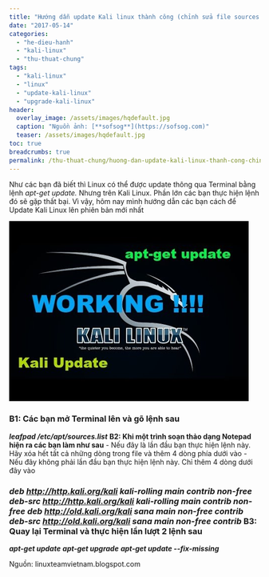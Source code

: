 ```yaml
---
title: "Hướng dẫn update Kali linux thành công (chỉnh sửa file sources.list)"
date: "2017-05-14"
categories: 
  - "he-dieu-hanh"
  - "kali-linux"
  - "thu-thuat-chung"
tags: 
  - "kali-linux"
  - "linux"
  - "update-kali-linux"
  - "upgrade-kali-linux"
header:
  overlay_image: /assets/images/hqdefault.jpg
  caption: "Nguồn ảnh: [**sofsog**](https://sofsog.com)" 
  teaser: /assets/images/hqdefault.jpg
toc: true
breadcrumbs: true
permalink: /thu-thuat-chung/huong-dan-update-kali-linux-thanh-cong-chinh-sua-file-sources-list
---
```


Như các bạn đã biết thì Linux có thể được update thông qua Terminal bằng lệnh _apt-get update._ Nhưng trên Kali Linux. Phần lớn các bạn thực hiện lệnh đó sẽ gặp thất bại. Vì vậy, hôm nay mình hướng dẫn các bạn cách để Update Kali Linux lên phiên bản mới nhất

![](/assets/images/hqdefault.jpg)

### **B1: Các bạn mở Terminal lên và gõ lệnh sau**

**_leafpad /etc/apt/sources.list_** **B2: Khi một trình soạn thảo dạng Notepad hiện ra các bạn làm như sau** - Nếu đây là lần đầu bạn thực hiện lệnh này. Hãy xóa hết tất cả những dòng trong file và thêm 4 dòng phía dưới vào - Nếu đây không phải lần đầu bạn thực hiện lệnh này. Chỉ thêm 4 dòng dưới đây vào

### **_deb <http://http.kali.org/kali> kali-rolling main contrib non-free_** **_deb-src <http://http.kali.org/kali> kali-rolling main contrib non-free_** **_deb <http://old.kali.org/kali> sana main non-free contrib_** **_deb-src <http://old.kali.org/kali> sana main non-free contrib_** **B3: Quay lại Terminal và thực hiện lần lượt 2 lệnh sau**

**_apt-get update_** **_apt-get upgrade_** **_apt-get update --fix-missing_**

Nguồn: linuxteamvietnam.blogspot.com
